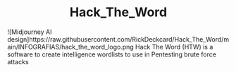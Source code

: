 <h1 align="center"> Hack_The_Word </h1>
![Midjourney AI design]https://raw.githubusercontent.com/RickDeckcard/Hack_The_Word/main/INFOGRAFIAS/hack_the_word_logo.png
Hack The Word (HTW) is a software to create intelligence wordlists to use in Pentesting brute force attacks
